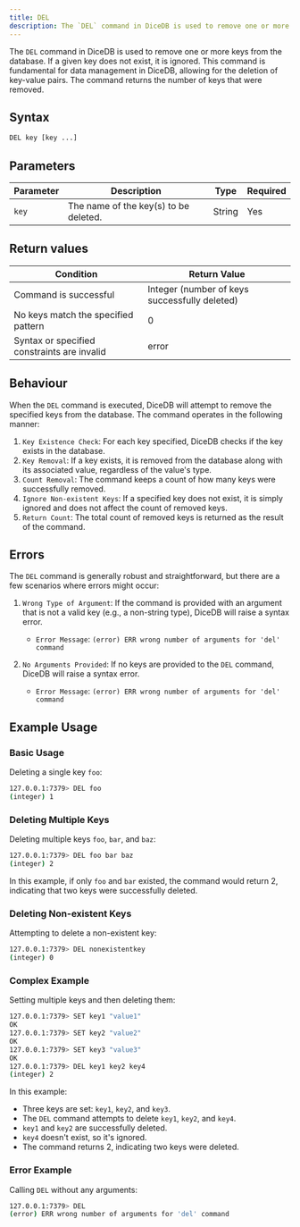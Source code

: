 ```yaml
---
title: DEL
description: The `DEL` command in DiceDB is used to remove one or more keys from the database. If a given key does not exist, it is ignored. This command is fundamental for data management in DiceDB, allowing for the deletion of key-value pairs. The command returns the number of keys that were removed.
---
```


The `DEL` command in DiceDB is used to remove one or more keys from the database. If a given key does not exist, it is ignored. This command is fundamental for data management in DiceDB, allowing for the deletion of key-value pairs. The command returns the number of keys that were removed.

## Syntax

```bash
DEL key [key ...]
```

## Parameters

| Parameter | Description                           | Type   | Required |
| --------- | ------------------------------------- | ------ | -------- |
| `key`     | The name of the key(s) to be deleted. | String | Yes      |

## Return values

| Condition                                   | Return Value                                  |
| ------------------------------------------- | --------------------------------------------- |
| Command is successful                       | Integer (number of keys successfully deleted) |
| No keys match the specified pattern         | 0                                             |
| Syntax or specified constraints are invalid | error                                         |

## Behaviour

When the `DEL` command is executed, DiceDB will attempt to remove the specified keys from the database. The command operates in the following manner:

1. `Key Existence Check`: For each key specified, DiceDB checks if the key exists in the database.
2. `Key Removal`: If a key exists, it is removed from the database along with its associated value, regardless of the value's type.
3. `Count Removal`: The command keeps a count of how many keys were successfully removed.
4. `Ignore Non-existent Keys`: If a specified key does not exist, it is simply ignored and does not affect the count of removed keys.
5. `Return Count`: The total count of removed keys is returned as the result of the command.

## Errors

The `DEL` command is generally robust and straightforward, but there are a few scenarios where errors might occur:

1. `Wrong Type of Argument`: If the command is provided with an argument that is not a valid key (e.g., a non-string type), DiceDB will raise a syntax error.

   - `Error Message`: `(error) ERR wrong number of arguments for 'del' command`

2. `No Arguments Provided`: If no keys are provided to the `DEL` command, DiceDB will raise a syntax error.

   - `Error Message`: `(error) ERR wrong number of arguments for 'del' command`

## Example Usage

### Basic Usage

Deleting a single key `foo`:

```bash
127.0.0.1:7379> DEL foo
(integer) 1
```

### Deleting Multiple Keys

Deleting multiple keys `foo`, `bar`, and `baz`:

```bash
127.0.0.1:7379> DEL foo bar baz
(integer) 2
```

In this example, if only `foo` and `bar` existed, the command would return 2, indicating that two keys were successfully deleted.

### Deleting Non-existent Keys

Attempting to delete a non-existent key:

```bash
127.0.0.1:7379> DEL nonexistentkey
(integer) 0
```

### Complex Example

Setting multiple keys and then deleting them:

```bash
127.0.0.1:7379> SET key1 "value1"
OK
127.0.0.1:7379> SET key2 "value2"
OK
127.0.0.1:7379> SET key3 "value3"
OK
127.0.0.1:7379> DEL key1 key2 key4
(integer) 2
```

In this example:

- Three keys are set: `key1`, `key2`, and `key3`.
- The `DEL` command attempts to delete `key1`, `key2`, and `key4`.
- `key1` and `key2` are successfully deleted.
- `key4` doesn't exist, so it's ignored.
- The command returns 2, indicating two keys were deleted.

### Error Example

Calling `DEL` without any arguments:

```bash
127.0.0.1:7379> DEL
(error) ERR wrong number of arguments for 'del' command
```
